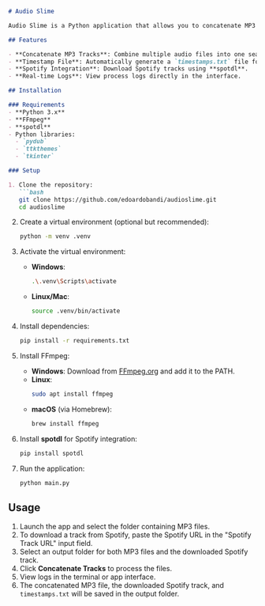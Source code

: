 ```markdown
# Audio Slime

Audio Slime is a Python application that allows you to concatenate MP3 audio tracks into a single file, generate timestamp metadata for YouTube, and download audio tracks directly from Spotify using **spotdl**. The application features a modern, dark-themed graphical interface built with **Tkinter** and **TtkThemes**.

## Features

- **Concatenate MP3 Tracks**: Combine multiple audio files into one seamless track.
- **Timestamp File**: Automatically generate a `timestamps.txt` file for YouTube chapters.
- **Spotify Integration**: Download Spotify tracks using **spotdl**.
- **Real-time Logs**: View process logs directly in the interface.

## Installation

### Requirements
- **Python 3.x**
- **FFmpeg**
- **spotdl**
- Python libraries:
  - `pydub`
  - `ttkthemes`
  - `tkinter`

### Setup

1. Clone the repository:
   ```bash
   git clone https://github.com/edoardobandi/audioslime.git
   cd audioslime
   ```

2. Create a virtual environment (optional but recommended):
   ```bash
   python -m venv .venv
   ```

3. Activate the virtual environment:
   - **Windows**:
     ```bash
     .\.venv\Scripts\activate
     ```
   - **Linux/Mac**:
     ```bash
     source .venv/bin/activate
     ```

4. Install dependencies:
   ```bash
   pip install -r requirements.txt
   ```

5. Install FFmpeg:
   - **Windows**: Download from [FFmpeg.org](https://ffmpeg.org) and add it to the PATH.
   - **Linux**: 
     ```bash
     sudo apt install ffmpeg
     ```
   - **macOS** (via Homebrew):
     ```bash
     brew install ffmpeg
     ```

6. Install **spotdl** for Spotify integration:
   ```bash
   pip install spotdl
   ```

7. Run the application:
   ```bash
   python main.py
   ```

## Usage

1. Launch the app and select the folder containing MP3 files.
2. To download a track from Spotify, paste the Spotify URL in the "Spotify Track URL" input field.
3. Select an output folder for both MP3 files and the downloaded Spotify track.
4. Click **Concatenate Tracks** to process the files.
5. View logs in the terminal or app interface.
6. The concatenated MP3 file, the downloaded Spotify track, and `timestamps.txt` will be saved in the output folder.
```
